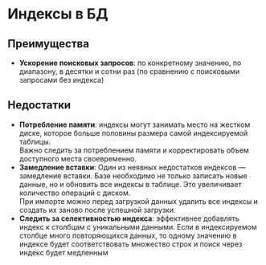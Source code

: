 # Индексы в БД

## Преимущества
- **Ускорение поисковых запросов**: по конкретному значению, по диапазону, в десятки и сотни раз (по сравнению с поисковыми запросами без индекса)


## Недостатки
- **Потребление памяти**: индексы могут занимать место на жестком диске,
    которое больше половины размера самой индексируемой таблицы.  
    Важно следить за потреблением памяти и корректировать объем доступного места своевременно.
- **Замедление вставки**: Один из неявных недостатков индексов — замедление вставки.
    Базе необходимо не только записать новые
    данные, но и обновить все индексы в таблице.
    Это увеличивает количество операций с диском.  
    При импорте можно перед загрузкой данных
    удалить все индексы и создать их заново после успешной загрузки.
- **Следить за селективностью индекса**: эффективнее добавлять индекс к столбцам с уникальными данными.
    Если в индексируемом столбце много повторяющихся данных, то одному значению в индексе будет соответствовать
    множество строк и поиск через индекс будет медленным